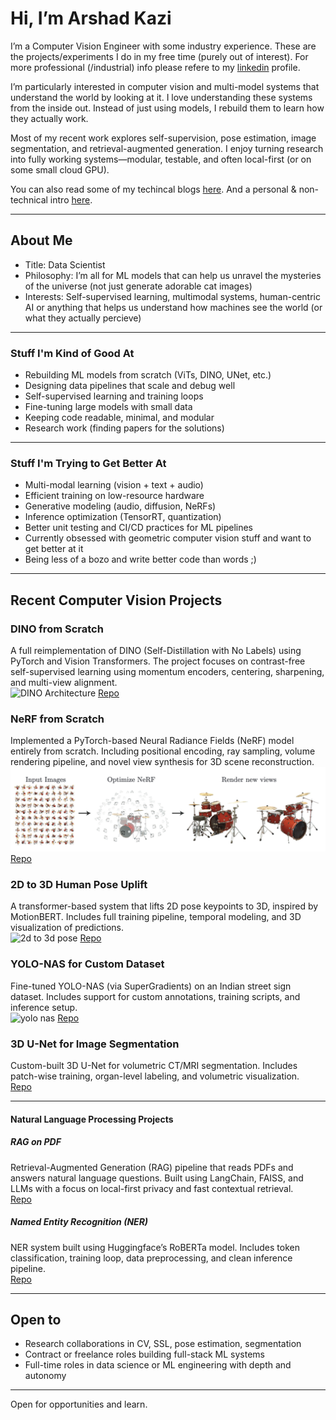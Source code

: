 # Hi, I’m Arshad Kazi

I’m a Computer Vision Engineer with some industry experience. These are the projects/experiments I do in my free time (purely out of interest). For more professional (/industrial) info please refere to my [linkedin](https://www.linkedin.com/in/arshad221b/) profile. 

I’m particularly interested in computer vision and multi-model systems that understand the world by looking at it. I love understanding these systems from the inside out. Instead of just using models, I rebuild them to learn how they actually work. 

Most of my recent work explores self-supervision, pose estimation, image segmentation, and retrieval-augmented generation. I enjoy turning research into fully working systems—modular, testable, and often local-first (or on some small cloud GPU).

You can also read some of my techincal blogs [here](https://www.arshad-kazi.com/category/ml/). And a personal & non-technical intro [here](https://www.arshad-kazi.com). 


---

## About Me

- Title: Data Scientist  
- Philosophy: I’m all for ML models that can help us unravel the mysteries of the universe (not just generate adorable cat images)
- Interests: Self-supervised learning, multimodal systems, human-centric AI or anything that helps us understand how machines see the world (or what they actually percieve)

---

### Stuff I'm Kind of Good At

- Rebuilding ML models from scratch (ViTs, DINO, UNet, etc.)  
- Designing data pipelines that scale and debug well  
- Self-supervised learning and training loops  
- Fine-tuning large models with small data  
- Keeping code readable, minimal, and modular
- Research work (finding papers for the solutions)

---

### Stuff I'm Trying to Get Better At

- Multi-modal learning (vision + text + audio)  
- Efficient training on low-resource hardware  
- Generative modeling (audio, diffusion, NeRFs)  
- Inference optimization (TensorRT, quantization)  
- Better unit testing and CI/CD practices for ML pipelines
- Currently obsessed with geometric computer vision stuff and want to get better at it
- Being less of a bozo and write better code than words ;)

---


## Recent Computer Vision Projects

### DINO from Scratch  
A full reimplementation of DINO (Self-Distillation with No Labels) using PyTorch and Vision Transformers. The project focuses on contrast-free self-supervised learning using momentum encoders, centering, sharpening, and multi-view alignment.  
![DINO Architecture](https://github.com/Arshad221b/DINO_from_scratch/blob/main/screenshots/attention_maps.png)
[Repo](https://github.com/Arshad221b/DINO_from_scratch)

### NeRF from Scratch  
Implemented a PyTorch-based Neural Radiance Fields (NeRF) model entirely from scratch. Including positional encoding, ray sampling, volume rendering pipeline, and novel view synthesis for 3D scene reconstruction.
![DINO Architecture](https://github.com/Arshad221b/NeRF-from-scratch/blob/main/screenshot/nerf.png)
[Repo](https://github.com/Arshad221b/NeRF-from-scratch)

### 2D to 3D Human Pose Uplift  
A transformer-based system that lifts 2D pose keypoints to 3D, inspired by MotionBERT. Includes full training pipeline, temporal modeling, and 3D visualization of predictions.  
![2d to 3d pose](https://github.com/Arshad221b/2d_to_3d_pose_uplift/blob/main/screenshot/Screenshot%202025-01-25%20at%203.18.19%E2%80%AFPM.png)
[Repo](https://github.com/Arshad221b/2d_to_3d_human_pose_uplift)

### YOLO-NAS for Custom Dataset  
Fine-tuned YOLO-NAS (via SuperGradients) on an Indian street sign dataset. Includes support for custom annotations, training scripts, and inference setup.  
![yolo nas](https://github.com/Arshad221b/YOLO-NAS-for-custom-data/blob/main/demo/ezgif.com-video-to-gif.gif)
[Repo](https://github.com/Arshad221b/YOLO-NAS-for-custom-data)

### 3D U-Net for Image Segmentation  
Custom-built 3D U-Net for volumetric CT/MRI segmentation. Includes patch-wise training, organ-level labeling, and volumetric visualization.  
[Repo](https://github.com/Arshad221b/3D-UNet-Image-Segmentation)

---

#### Natural Language Processing Projects

##### RAG on PDF  
Retrieval-Augmented Generation (RAG) pipeline that reads PDFs and answers natural language questions. Built using LangChain, FAISS, and LLMs with a focus on local-first privacy and fast contextual retrieval.  
[Repo](https://github.com/Arshad221b/RAG-on-PDF)

##### Named Entity Recognition (NER)  
NER system built using Huggingface’s RoBERTa model. Includes token classification, training loop, data preprocessing, and clean inference pipeline.  
[Repo](https://github.com/Arshad221b/Named-Entity-Recognition)

---

## Open to

- Research collaborations in CV, SSL, pose estimation, segmentation  
- Contract or freelance roles building full-stack ML systems  
- Full-time roles in data science or ML engineering with depth and autonomy

---

Open for opportunities and learn.
